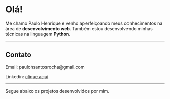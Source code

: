 <h1>Olá!</h1>
<p>Me chamo Paulo Henrique e venho aperfeiçoando meus conhecimentos na área de <strong>desenvolvimento web</strong>. Também estou desenvolvendo minhas técnicas na linguagem <strong>Python</strong>.<br></p>
<hr>
<h2>Contato</h2>
<p>Email: paulohsantosrocha@gmail.com</p>
<p>Linkedin: <a href="https://www.linkedin.com/in/paulo-santos-4884151b6/">clique aqui</a> </p>
<hr>

Segue abaixo os projetos desenvolvidos por mim.

 

<!---
Paulinho19/Paulinho19 is a ✨ special ✨ repository because its `README.md` (this file) appears on your GitHub profile.
You can click the Preview link to take a look at your changes.
--->
